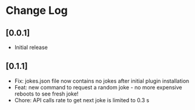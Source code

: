 # Change Log

## [0.0.1]

- Initial release

## [0.1.1]

- Fix: jokes.json file now contains no jokes after initial plugin installation
- Feat: new command to request a random joke - no more expensive reboots to see fresh joke!
- Chore: API calls rate to get next joke is limited to 0.3 s